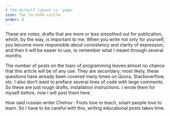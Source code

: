 ```yaml
---
# the default layout is 'page'
icon: fas fa-info-circle
order: 4
---
```


These are notes, drafts that are more or less smoothed out for publication, which, by the way, is important to me. When you write not only for yourself, you become more responsible about consistency  and clarity of expression,  and then it will be easier to use, to remember what I meant through several months.

The number of posts on the topic of programming leaves almost no chance that this article will be of any use. They are secondary; most likely, these questions have already been covered many times on Quora, Stackoverflow, etc. I also don’t want to preface several lines of code with large comments. So these are just rough drafts, installation instructions. I wrote them for myself before, now I will post them here.

How said russian writer Chehov : Fools love to teach, smart people love to learn. So I have to be careful with this, writing educational posts takes time.